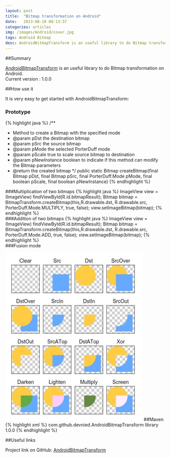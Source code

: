```yaml
---
layout: post
title:  "Bitmap transformation on Android"
date:   2013-08-10 00:13:37
categories: articles
img: /images/Android/cover.jpg
tags: Android Bitmap
desc: AndroidBitmapTransform is an useful library to do Bitmap transformation on Android?
---
```

##Summary

[AndroidBitmapTransform] is an useful library to do Bitmap transformation on Android.<br/>
Current version : 1.0.0

##How use it

It is very easy to get started with AndroidBitmapTransform:

### Prototype
{% highlight java %}
/**
 * Method to create a Bitmap with the specified mode
 * @param pDst the destination bitmap
 * @param pSrc the source bitmap
 * @param pMode the selected PorterDuff mode
 * @param pScale true to scale source bitmap to destination
 * @param pNewInstance boolean to indicate if this method can modify the Bitmap parameters
 * @return the created bitmap
 */
public static Bitmap createBitmap(final Bitmap pDst, final Bitmap pSrc,
		final PorterDuff.Mode pMode, final boolean pScale,
		final boolean pNewInstance)
{% endhighlight %}


###Multiplication of two bitmaps
{% highlight java %}
ImageView view = (ImageView) findViewById(R.id.bitmapResult);
Bitmap bitmap = BitmapTransform.createBitmap(this,R.drawable.dst,
				R.drawable.src, PorterDuff.Mode.MULTIPLY, true, false);
view.setImageBitmap(bitmap);
{% endhighlight %}
<br/>
###Addition of two bitmaps
{% highlight java %}
ImageView view = (ImageView) findViewById(R.id.bitmapResult);
Bitmap bitmap = BitmapTransform.createBitmap(this,R.drawable.dst,
				R.drawable.src, PorterDuff.Mode.ADD, true, false);
view.setImageBitmap(bitmap);
{% endhighlight %}
<br/>
###Fusion mode

<img src="/images/AndroidBitmapTransform/Xfermodes.png" />
##Maven
{% highlight xml %}
<dependency>
  <groupId>com.github.devnied.AndroidBitmapTransform</groupId>
  <artifactId>library</artifactId>
  <version>1.0.0</version>
</dependency>
{% endhighlight %}

##Useful links

Project link on GitHub: [AndroidBitmapTransform]

[AndroidBitmapTransform]: https://github.com/devnied/AndroidBitmapTransform "Project source on GitHub"
